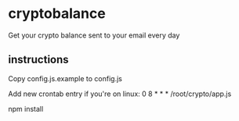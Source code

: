 # cryptobalance
Get your crypto balance sent to your email every day 

## instructions
Copy config.js.example to config.js

Add new crontab entry if you're on linux:
0 8 * * * /root/crypto/app.js

npm install
